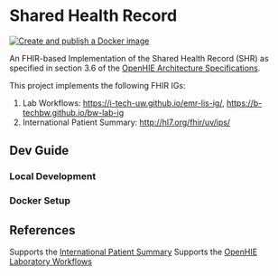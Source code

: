 # Shared Health Record

[![Create and publish a Docker image](https://github.com/I-TECH-UW/shared-health-record/actions/workflows/publish.yml/badge.svg)](https://github.com/I-TECH-UW/shared-health-record/actions/workflows/publish.yml)

An FHIR-based Implementation of the Shared Health Record (SHR) as specified in section 3.6 of the [OpenHIE Architecture Specifications](https://ohie.org/framework/).

This project implements the following FHIR IGs:
1. Lab Workflows: https://i-tech-uw.github.io/emr-lis-ig/, https://b-techbw.github.io/bw-lab-ig
2. International Patient Summary: http://hl7.org/fhir/uv/ips/

## Dev Guide

### Local Development


### Docker Setup


## References
Supports the [International Patient Summary](http://hl7.org/fhir/uv/ips/)
Supports the [OpenHIE Laboratory Workflows](https://i-tech-uw.github.io/emr-lis-ig/)